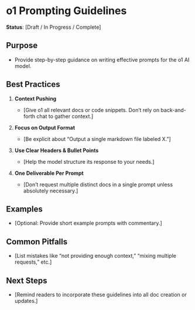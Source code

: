 # o1 Prompting Guidelines
**Status**: [Draft / In Progress / Complete]

## Purpose
- Provide step-by-step guidance on writing effective prompts for the o1 AI model.

## Best Practices
1. **Context Pushing**  
   - [Give o1 all relevant docs or code snippets. Don’t rely on back-and-forth chat to gather context.]

2. **Focus on Output Format**  
   - [Be explicit about “Output a single markdown file labeled X.”]

3. **Use Clear Headers & Bullet Points**  
   - [Help the model structure its response to your needs.]

4. **One Deliverable Per Prompt**  
   - [Don’t request multiple distinct docs in a single prompt unless absolutely necessary.]

## Examples
- [Optional: Provide short example prompts with commentary.]

## Common Pitfalls
- [List mistakes like “not providing enough context,” “mixing multiple requests,” etc.]

## Next Steps
- [Remind readers to incorporate these guidelines into all doc creation or updates.]

